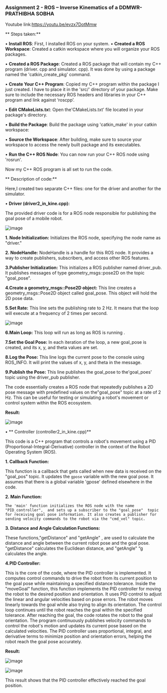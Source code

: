 ### **Assignment 2 - ROS – Inverse Kinematics of a DDMWR- PRATHIBHA SOBHA**


Youtube link:https://youtu.be/evzx7DotMmw  


** Steps taken:**

•	**Install ROS**: First, I installed ROS on your system. 
•	**Created a ROS Workspace**: Created a catkin workspace where you will organize your ROS packages. 

•	**Created a ROS Package**: Created a ROS package that will contain my C++ program (driver. cpp and simulator. cpp). It was 
                                                     done by using a package named the 'catkin_create_pkg'  command. 

•	**Create Your C++ Program**: Copied my C++ program within the package I just created. I have to place it in the 'src/' directory 
                                                        of your package. Make sure to include the necessary ROS headers and libraries in your C++ 
                                                         program  and link against ‘roscpp’.

•	**Edit CMakeLists.tx**t: Open the'CMakeLists.txt' file located in your package's directory.
 
•	**Build the Package**: Build the package using 'catkin_make' in your catkin workspace:

•	**Source the Workspace**: After building, make sure to source your workspace to access the newly built package and its 
                                                    executables.

•	**Run the C++ ROS Node**: You can now run your C++ ROS node using 'rosrun'. 

Now my C++ ROS program is all set to run the code.

** Description of code:**

Here,I created two separate C++ files: one for the driver and another for the simulator.

•	**Driver (driver2_in_kine.cpp):**

The provided driver code is for a ROS node responsible for publishing the goal pose of a mobile robot.

![image](https://github.com/prathibhasobha/ECG711-Assignments/assets/124483075/a3ce329c-4c15-4635-9cf8-beaa5e8d91ea)

**1. Node Initialization:**
Initializes the ROS node, specifying the node name as "driver."

**2. NodeHandle:**
NodeHandle is a handle for this ROS node. It provides a way to create publishers, subscribers, and access other ROS features.

**3.Publisher Initialization:**
This  initializes a ROS publisher named driver_pub. It publishes messages of type geometry_msgs::pose2D on the topic "goal_pose". 

**4.Create a geometry_msgs::Pose2D object:**
This line creates a geometry_msgs::Pose2D object called goal_pose. This object will hold the 2D pose data.

**5.Set Rate:**
This line sets the publishing rate to 2 Hz. It means that the loop will execute at a frequency of 2 times per second.

![image](https://github.com/prathibhasobha/ECG711-Assignments/assets/124483075/670ed758-ef7b-4126-9788-ca5fe689ce46)

**6.Main Loop:**
This loop will run as long as ROS is running .

**7.Set the Goal Pose:**
In each iteration of the loop, a new goal_pose is created, and its x, y, and theta values are set.

**8.Log the Pose:**
This line logs the current pose to the console using ROS_INFO. It will print the values of x, y, and theta in the message.

**9.Publish the Pose:**
This line publishes the goal_pose to the'goal_poes' topic using the driver_pub publisher.

The code essentially creates a ROS node that repeatedly publishes a 2D pose message with predefined values on the"goal_pose" topic at a rate of 2 Hz. This can be useful for testing or simulating a robot's movement or control system within the ROS ecosystem.

 **Result:**

![image](https://github.com/prathibhasobha/ECG711-Assignments/assets/124483075/04612092-8648-4515-9aa1-547f3bd1014b)

•	** Controller (controller2_in_kine.cpp)**

This code is a C++ program that controls a robot's movement using a PID (Proportional-Integral-Derivative) controller in the context of the Robot Operating System (ROS). 

**1.	Callback Function:**
 
  This function is a callback that gets called when new data is received on the "goal_pos" topic. It updates the `gpose` variable with the new goal pose. It assumes that there is a global variable 'gpose' defined elsewhere in the code.

**2.	Main Function:** 

    The 'main' function initializes the ROS node with the name "PID_controller",  and sets up a subscriber to the "goal_pose"  topic for receiving goal pose information. It also creates a publisher for sending velocity commands to the robot via the "cmd_vel" topic.

**3. Distance and Angle Calculation Functions:**
   
These functions,"getDistance" and "getAngle" , are used to calculate the distance and angle between the current robot pose and the goal pose. "getDistance" calculates the Euclidean distance, and "getAngle" “g calculates the angle.

**4.PID Controller:**
   
 This is the core of the code, where the PID controller is implemented. It computes control commands to drive the robot from its current position to the goal pose while maintaining a specified distance tolerance.
 Inside the "moveGoal" function, this function implements the PID controller for moving the robot to the desired position and orientation. It uses PID control to adjust the linear and angular velocities based on pose errors. The robot moves linearly towards the goal while also trying to align its orientation. The control loop continues until the robot reaches the goal within the specified tolerance. After reaching the goal, the code rotates the robot to the goal orientation.
The program continuously publishes velocity commands to control the robot's motion and updates its current pose based on the calculated velocities. The PID controller uses proportional, integral, and derivative terms to minimize position and orientation errors, helping the robot reach the goal pose accurately.

 **Result:**

![image](https://github.com/prathibhasobha/ECG711-Assignments/assets/124483075/1e2a0155-daeb-4272-b8a5-26275304f22a)

![image](https://github.com/prathibhasobha/ECG711-Assignments/assets/124483075/27204a0e-64de-4b14-8cc3-6aad57200701)


This result shows that the PID controller effectively reached the goal position.














